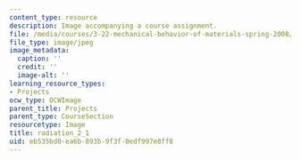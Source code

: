 ```yaml
---
content_type: resource
description: Image accompanying a course assignment.
file: /media/courses/3-22-mechanical-behavior-of-materials-spring-2008/eb535bd0ea6b893b9f3f0edf997e8ff8_radiation_2_1.jpg
file_type: image/jpeg
image_metadata:
  caption: ''
  credit: ''
  image-alt: ''
learning_resource_types:
- Projects
ocw_type: OCWImage
parent_title: Projects
parent_type: CourseSection
resourcetype: Image
title: radiation_2_1
uid: eb535bd0-ea6b-893b-9f3f-0edf997e8ff8
---
```

